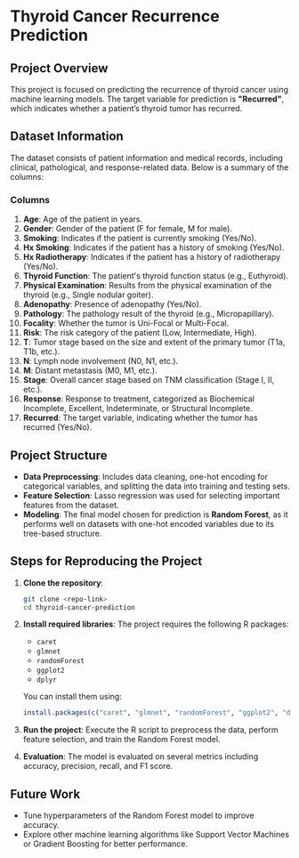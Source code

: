 
# Thyroid Cancer Recurrence Prediction

## Project Overview

This project is focused on predicting the recurrence of thyroid cancer using machine learning models. The target variable for prediction is **"Recurred"**, which indicates whether a patient’s thyroid tumor has recurred.

## Dataset Information

The dataset consists of patient information and medical records, including clinical, pathological, and response-related data. Below is a summary of the columns:

### Columns

1. **Age**: Age of the patient in years.
2. **Gender**: Gender of the patient (F for female, M for male).
3. **Smoking**: Indicates if the patient is currently smoking (Yes/No).
4. **Hx Smoking**: Indicates if the patient has a history of smoking (Yes/No).
5. **Hx Radiotherapy**: Indicates if the patient has a history of radiotherapy (Yes/No).
6. **Thyroid Function**: The patient's thyroid function status (e.g., Euthyroid).
7. **Physical Examination**: Results from the physical examination of the thyroid (e.g., Single nodular goiter).
8. **Adenopathy**: Presence of adenopathy (Yes/No).
9. **Pathology**: The pathology result of the thyroid (e.g., Micropapillary).
10. **Focality**: Whether the tumor is Uni-Focal or Multi-Focal.
11. **Risk**: The risk category of the patient (Low, Intermediate, High).
12. **T**: Tumor stage based on the size and extent of the primary tumor (T1a, T1b, etc.).
13. **N**: Lymph node involvement (N0, N1, etc.).
14. **M**: Distant metastasis (M0, M1, etc.).
15. **Stage**: Overall cancer stage based on TNM classification (Stage I, II, etc.).
16. **Response**: Response to treatment, categorized as Biochemical Incomplete, Excellent, Indeterminate, or Structural Incomplete.
17. **Recurred**: The target variable, indicating whether the tumor has recurred (Yes/No).

## Project Structure

- **Data Preprocessing**: Includes data cleaning, one-hot encoding for categorical variables, and splitting the data into training and testing sets.
- **Feature Selection**: Lasso regression was used for selecting important features from the dataset.
- **Modeling**: The final model chosen for prediction is **Random Forest**, as it performs well on datasets with one-hot encoded variables due to its tree-based structure.
  
## Steps for Reproducing the Project

1. **Clone the repository**:
   ```bash
   git clone <repo-link>
   cd thyroid-cancer-prediction
   ```

2. **Install required libraries**:
   The project requires the following R packages:
   - `caret`
   - `glmnet`
   - `randomForest`
   - `ggplot2`
   - `dplyr`

   You can install them using:
   ```r
   install.packages(c("caret", "glmnet", "randomForest", "ggplot2", "dplyr"))
   ```

3. **Run the project**:
   Execute the R script to preprocess the data, perform feature selection, and train the Random Forest model.

4. **Evaluation**:
   The model is evaluated on several metrics including accuracy, precision, recall, and F1 score.

## Future Work

- Tune hyperparameters of the Random Forest model to improve accuracy.
- Explore other machine learning algorithms like Support Vector Machines or Gradient Boosting for better performance.
